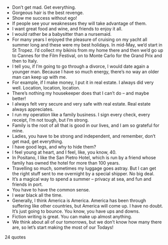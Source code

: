  - Don’t get mad. Get everything.
 - Gorgeous hair is the best revenge.
 - Show me success without ego!
 - If people see your weaknesses they will take advantage of them.
 - I want great food and wine, and friends to enjoy it all.
 - I would rather be a babysitter than a nursemaid.
 - For many years I enjoyed the pleasure of cruising on my yacht all summer long and these were my best holidays. In mid-May, we’d start in St Tropez. I’d collect my bikinis from my home there and then we’d go up to Cannes for the Film Festival, on to Monte Carlo for the Grand Prix and then to Italy.
 - I tell you, if I’m going to go through a divorce, I would date again a younger man. Because I have so much energy, there’s no way an older man can keep up with me.
 - For example, if I make money, I put it in real estate. I always did very well. Location, location, location.
 - There’s nothing my housekeeper does that I can’t do – and maybe better!
 - I always felt very secure and very safe with real estate. Real estate always appreciates.
 - I run my operation like a family business. I sign every check, every receipt, I’m not tough, but I’m strong.
 - Family is the root of all that is good in our lives, and I am so grateful for mine.
 - Ladies, you have to be strong and independent, and remember, don’t get mad, get everything.
 - I have good legs, and why to hide them?
 - I feel young at heart, and I feel, like, you know, 40.
 - In Positano, I like the San Pietro Hotel, which is run by a friend whose family has owned the hotel for more than 100 years.
 - Travelling so much, sometimes my luggage goes astray. But I can get the right stuff sent to me overnight by a special shipper. No big deal.
 - It’s a magical way to spend a summer – privacy at sea, and fun and friends in port.
 - You have to have the common sense.
 - I wear black all the time.
 - Generally, I think America is America. America has been through suffering like other countries, but America will come up. I have no doubt. It’s just going to bounce. You know, you have ups and downs.
 - Fiction writing is great. You can make up almost anything.
 - We think about all of our tomorrows, but we don’t know how many there are, so let’s start making the most of our Todays!

24 quotes